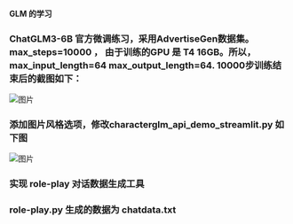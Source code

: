 #### GLM 的学习

### ChatGLM3-6B 官方微调练习，采用AdvertiseGen数据集。max_steps=10000 ， 由于训练的GPU 是 T4 16GB。所以，max_input_length=64  max_output_length=64. 10000步训练结束后的截图如下：
![图片](https://github.com/edwinjiang141/edwin_GLM/assets/152252397/96c9dbb7-89d5-4175-b9f7-3239012130f5)



### 添加图片风格选项，修改characterglm_api_demo_streamlit.py 如下图
![图片](https://github.com/edwinjiang141/edwin_GLM/assets/152252397/124ee51d-c031-468d-b9ed-b7b186c2f368)

### 实现 role-play 对话数据生成工具
### role-play.py  生成的数据为 chatdata.txt
